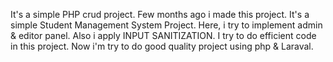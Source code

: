 It's a simple PHP crud project.
Few months ago i made this project. 
It's a simple Student Management System Project.
Here, i try to implement admin & editor panel. 
Also i apply INPUT SANITIZATION.
I try to do efficient code in this project.
Now i'm try to do good quality project using php & Laraval.
